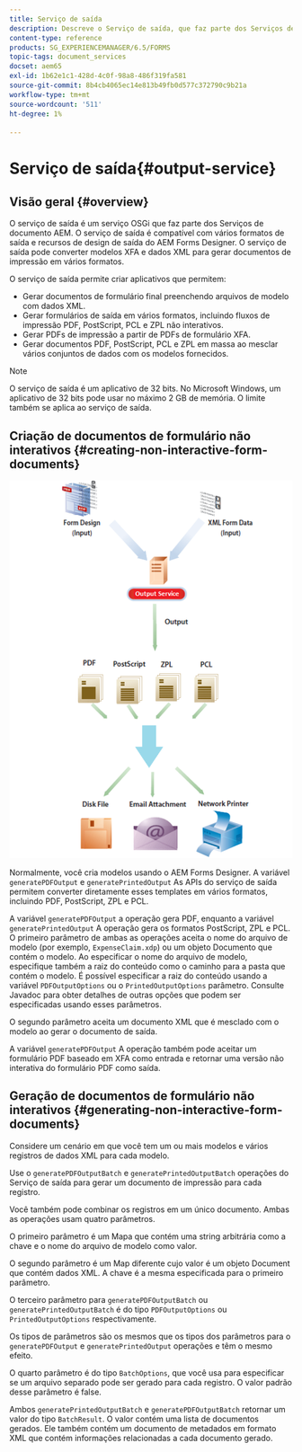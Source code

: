 ```yaml
---
title: Serviço de saída
description: Descreve o Serviço de saída, que faz parte dos Serviços de documento AEM
content-type: reference
products: SG_EXPERIENCEMANAGER/6.5/FORMS
topic-tags: document_services
docset: aem65
exl-id: 1b62e1c1-428d-4c0f-98a8-486f319fa581
source-git-commit: 8b4cb4065ec14e813b49fb0d577c372790c9b21a
workflow-type: tm+mt
source-wordcount: '511'
ht-degree: 1%

---
```


# Serviço de saída{#output-service}

## Visão geral {#overview}

O serviço de saída é um serviço OSGi que faz parte dos Serviços de documento AEM. O serviço de saída é compatível com vários formatos de saída e recursos de design de saída do AEM Forms Designer. O serviço de saída pode converter modelos XFA e dados XML para gerar documentos de impressão em vários formatos.

O serviço de saída permite criar aplicativos que permitem:

* Gerar documentos de formulário final preenchendo arquivos de modelo com dados XML.
* Gerar formulários de saída em vários formatos, incluindo fluxos de impressão PDF, PostScript, PCL e ZPL não interativos.
* Gerar PDFs de impressão a partir de PDFs de formulário XFA.
* Gerar documentos PDF, PostScript, PCL e ZPL em massa ao mesclar vários conjuntos de dados com os modelos fornecidos.

>[!NOTE]
>
>O serviço de saída é um aplicativo de 32 bits. No Microsoft Windows, um aplicativo de 32 bits pode usar no máximo 2 GB de memória. O limite também se aplica ao serviço de saída.

## Criação de documentos de formulário não interativos {#creating-non-interactive-form-documents}

![uso de output_modified](assets/usingoutput_modified.png)

Normalmente, você cria modelos usando o AEM Forms Designer. A variável `generatePDFOutput` e `generatePrintedOutput` As APIs do serviço de saída permitem converter diretamente esses templates em vários formatos, incluindo PDF, PostScript, ZPL e PCL.

A variável `generatePDFOutput` a operação gera PDF, enquanto a variável `generatePrintedOutput` A operação gera os formatos PostScript, ZPL e PCL. O primeiro parâmetro de ambas as operações aceita o nome do arquivo de modelo (por exemplo, `ExpenseClaim.xdp`) ou um objeto Documento que contém o modelo. Ao especificar o nome do arquivo de modelo, especifique também a raiz do conteúdo como o caminho para a pasta que contém o modelo. É possível especificar a raiz do conteúdo usando a variável `PDFOutputOptions` ou o `PrintedOutputOptions` parâmetro. Consulte Javadoc para obter detalhes de outras opções que podem ser especificadas usando esses parâmetros.

O segundo parâmetro aceita um documento XML que é mesclado com o modelo ao gerar o documento de saída.

A variável `generatePDFOutput` A operação também pode aceitar um formulário PDF baseado em XFA como entrada e retornar uma versão não interativa do formulário PDF como saída.

## Geração de documentos de formulário não interativos {#generating-non-interactive-form-documents}

Considere um cenário em que você tem um ou mais modelos e vários registros de dados XML para cada modelo.

Use o `generatePDFOutputBatch` e `generatePrintedOutputBatch` operações do Serviço de saída para gerar um documento de impressão para cada registro.

Você também pode combinar os registros em um único documento. Ambas as operações usam quatro parâmetros.

O primeiro parâmetro é um Mapa que contém uma string arbitrária como a chave e o nome do arquivo de modelo como valor.

O segundo parâmetro é um Map diferente cujo valor é um objeto Document que contém dados XML. A chave é a mesma especificada para o primeiro parâmetro.

O terceiro parâmetro para `generatePDFOutputBatch` ou `generatePrintedOutputBatch` é do tipo `PDFOutputOptions` ou `PrintedOutputOptions` respectivamente.

Os tipos de parâmetros são os mesmos que os tipos dos parâmetros para o `generatePDFOutput` e `generatePrintedOutput` operações e têm o mesmo efeito.

O quarto parâmetro é do tipo `BatchOptions`, que você usa para especificar se um arquivo separado pode ser gerado para cada registro. O valor padrão desse parâmetro é false.

Ambos `generatePrintedOutputBatch` e `generatePDFOutputBatch` retornar um valor do tipo `BatchResult`. O valor contém uma lista de documentos gerados. Ele também contém um documento de metadados em formato XML que contém informações relacionadas a cada documento gerado.
